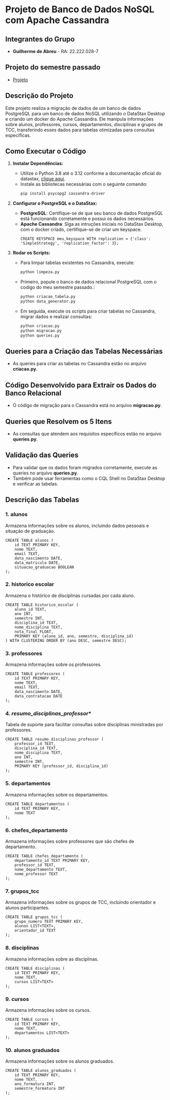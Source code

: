 # Projeto de Banco de Dados NoSQL com Apache Cassandra

## Integrantes do Grupo
- **Guilherme de Abreu** - RA: 22.222.028-7

## Projeto do semestre passado

- [Projeto](https://github.com/GuizinhoAB/Modelo-de-Banco-de-Dados/tree/main)

## Descrição do Projeto
Este projeto realiza a migração de dados de um banco de dados PostgreSQL para um banco de dados NoSQL utilizando o DataStax Desktop e criando um docker do Apache Cassandra. Ele manipula informações sobre alunos, professores, cursos, departamentos, disciplinas e grupos de TCC, transferindo esses dados para tabelas otimizadas para consultas específicas.

## Como Executar o Código

1. **Instalar Dependências:**
   - Utilize o Python 3.8 até o 3.12 conforme a documentação oficial do datastax, [clique aqui](https://docs.datastax.com/en/developer/python-driver/3.29/installation/index.html#windows-build).
   - Instale as bibliotecas necessárias com o seguinte comando:
     ```bash
     pip install psycopg2 cassandra-driver
     ```

2. **Configurar o PostgreSQL e o DataStax:**
   - **PostgreSQL**: Certifique-se de que seu banco de dados PostgreSQL está funcionando corretamente e possui os dados necessários.
   - **Apache Cassandra**: Siga as intruções iniciais no DataStax Desktop, com o docker criado, certifique-se de criar um keyspace.
     ```cql
     CREATE KEYSPACE meu_keyspace WITH replication = {'class': 'SimpleStrategy', 'replication_factor': 3};
     ```

3. **Rodar os Scripts:**
   - Para limpar tabelas existentes no Cassandra, execute:
     ```bash
     python limpeza.py
     ```

   - Primeiro, popule o banco de dados relacional PostgreSQL com o codigo do meu semestre passado.:
     ```bash
     python criacao_tabela.py
     python data_generator.py
     ```

   - Em seguida, execute os scripts para criar tabelas no Cassandra, migrar dados e realizar consultas:
     ```bash
     python criacao.py
     python migracao.py
     python queries.py
     ```

## Queries para a Criação das Tabelas Necessárias

- As queries para criar as tabelas no Cassandra estão no arquivo **criacao.py**.

## Código Desenvolvido para Extrair os Dados do Banco Relacional

- O código de migração para o Cassandra está no arquivo **migracao.py**.

## Queries que Resolvem os 5 Itens

- As consultas que atendem aos requisitos específicos estão no arquivo **queries.py**.

## Validação das Queries

- Para validar que os dados foram migrados corretamente, execute as queries no arquivo **queries.py**.
- Também pode usar ferramentas como o CQL Shell no DataStax Desktop e verificar as tabelas.

## Descrição das Tabelas

### 1. **alunos**
Armazena informações sobre os alunos, incluindo dados pessoais e situação de graduação.

```cql
CREATE TABLE alunos (
    id TEXT PRIMARY KEY,
    nome TEXT,
    email TEXT,
    data_nascimento DATE,
    data_matricula DATE,
    situacao_graduacao BOOLEAN
);
```

### 2. **historico escolar**
Armazena o histórico de disciplinas cursadas por cada aluno.

```cql
CREATE TABLE historico_escolar (
    aluno_id TEXT,
    ano INT,
    semestre INT,
    disciplina_id TEXT,
    nome_disciplina TEXT,
    nota_final FLOAT,
    PRIMARY KEY (aluno_id, ano, semestre, disciplina_id)
) WITH CLUSTERING ORDER BY (ano DESC, semestre DESC);
```

### 3. **professores**
Armazena informações sobre os professores.

```cql
CREATE TABLE professores (
    id TEXT PRIMARY KEY,
    nome TEXT,
    email TEXT,
    data_nascimento DATE,
    data_contratacao DATE
);
```

### 4. *resumo_disciplinas_professor**
Tabela de suporte para facilitar consultas sobre disciplinas ministradas por professores.

```cql
CREATE TABLE resumo_disciplinas_professor (
    professor_id TEXT,
    disciplina_id TEXT,
    nome_disciplina TEXT,
    ano INT,
    semestre INT,
    PRIMARY KEY (professor_id, disciplina_id)
);
```

### 5. **departamentos**
Armazena informações sobre os departamentos.

```cql
CREATE TABLE departamentos (
    id TEXT PRIMARY KEY,
    nome TEXT
);
```

### 6. **chefes_departamento**
Armazena informações sobre professores que são chefes de departamento.

```cql
CREATE TABLE chefes_departamento (
    departamento_id TEXT PRIMARY KEY,
    professor_id TEXT,
    nome_departamento TEXT,
    nome_professor TEXT
);
```

### 7. **grupos_tcc**
Armazena informações sobre os grupos de TCC, incluindo orientador e alunos participantes.

```cql
CREATE TABLE grupos_tcc (
    grupo_numero TEXT PRIMARY KEY,
    alunos LIST<TEXT>,
    orientador_id TEXT
);
```

### 8. **disciplinas**
Armazena informações sobre as disciplinas.

```cql
CREATE TABLE disciplinas (
    id TEXT PRIMARY KEY,
    nome TEXT,
    cursos LIST<TEXT>
);
```
### 9. **cursos**
Armazena informações sobre os cursos.

```cql
CREATE TABLE cursos (
    id TEXT PRIMARY KEY,
    nome TEXT,
    departamentos LIST<TEXT>
);
```

### 10. **alunos graduados**
Armazena informações sobre os alunos graduados.

```cql
CREATE TABLE alunos_graduados (
    id TEXT PRIMARY KEY,
    nome TEXT,
    ano_formatura INT,
    semestre_formatura INT
);
```